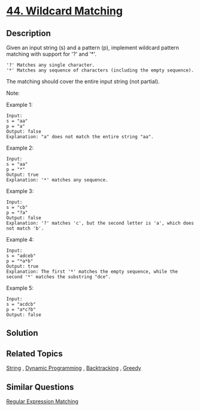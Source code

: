 # [44. Wildcard Matching](https://leetcode.com/problems/wildcard-matching)

## Description

Given an input string (s) and a pattern (p), implement wildcard pattern matching with support for '?' and '*'.

```
'?' Matches any single character.
'*' Matches any sequence of characters (including the empty sequence).
```

The matching should cover the entire input string (not partial).

Note:

Example 1:

```
Input:
s = "aa"
p = "a"
Output: false
Explanation: "a" does not match the entire string "aa".
```

Example 2:

```
Input:
s = "aa"
p = "*"
Output: true
Explanation: '*' matches any sequence.
```

Example 3:

```
Input:
s = "cb"
p = "?a"
Output: false
Explanation: '?' matches 'c', but the second letter is 'a', which does not match 'b'.
```

Example 4:

```
Input:
s = "adceb"
p = "*a*b"
Output: true
Explanation: The first '*' matches the empty sequence, while the second '*' matches the substring "dce".
```

Example 5:

```
Input:
s = "acdcb"
p = "a*c?b"
Output: false
```

## Solution



## Related Topics

[String](https://leetcode.com/tag/string/) , [Dynamic Programming](https://leetcode.com/tag/dynamic-programming/) , [Backtracking](https://leetcode.com/tag/backtracking/) , [Greedy](https://leetcode.com/tag/greedy/) 

## Similar Questions

[Regular Expression Matching](https://leetcode.com/problems/regular-expression-matching/)
